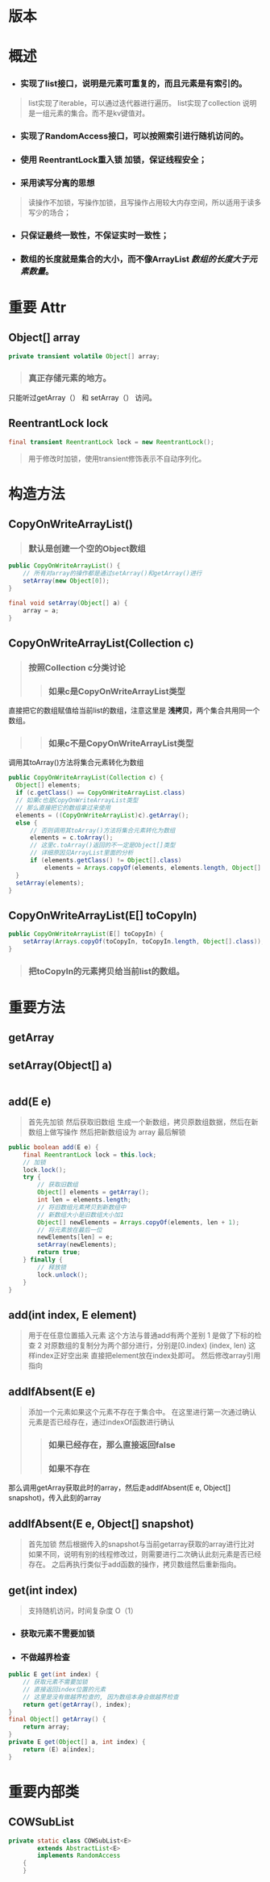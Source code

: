 # 版本
# 概述
* ### 实现了list接口，说明是元素可重复的，而且元素是有索引的。
> list实现了iterable，可以通过迭代器进行遍历。
list实现了collection 说明是一组元素的集合。而不是kv键值对。

* ### 实现了RandomAccess接口，可以按照索引进行随机访问的。

* ### 使用 **ReentrantLock重入锁** 加锁，保证线程安全；
* ### 采用读写分离的思想
>读操作不加锁，写操作加锁，且写操作占用较大内存空间，所以适用于读多写少的场合；

* ### 只保证最终一致性，不保证实时一致性；
* ### 数组的长度就是集合的大小，而不像ArrayList ***数组的长度大于元素数量***。

# 重要 Attr
## Object[] array
```java
private transient volatile Object[] array;
```
> ### 真正存储元素的地方。
只能听过getArray（） 和 setArray（） 访问。

## ReentrantLock lock
```java
final transient ReentrantLock lock = new ReentrantLock();
```
> 用于修改时加锁，使用transient修饰表示不自动序列化。


# 构造方法
## CopyOnWriteArrayList()
> ### 默认是创建一个空的Object数组

```java
public CopyOnWriteArrayList() {
    // 所有对array的操作都是通过setArray()和getArray()进行
    setArray(new Object[0]);
}

final void setArray(Object[] a) {
    array = a;
}
```


## CopyOnWriteArrayList(Collection c)
> ### 按照Collection c分类讨论
>> ### 如果c是CopyOnWriteArrayList类型
直接把它的数组赋值给当前list的数组，注意这里是 **浅拷贝**，两个集合共用同一个数组。
>> ### 如果c不是CopyOnWriteArrayList类型
调用其toArray()方法将集合元素转化为数组
```java
public CopyOnWriteArrayList(Collection c) {
  Object[] elements;
  if (c.getClass() == CopyOnWriteArrayList.class)
  // 如果c也是CopyOnWriteArrayList类型
  // 那么直接把它的数组拿过来使用
  elements = ((CopyOnWriteArrayList)c).getArray();
  else {
      // 否则调用其toArray()方法将集合元素转化为数组
      elements = c.toArray();
      // 这里c.toArray()返回的不一定是Object[]类型
      // 详细原因见ArrayList里面的分析
      if (elements.getClass() != Object[].class)
          elements = Arrays.copyOf(elements, elements.length, Object[].class);
  }
  setArray(elements);
}
```


## CopyOnWriteArrayList(E[] toCopyIn)
>
```java
public CopyOnWriteArrayList(E[] toCopyIn) {
    setArray(Arrays.copyOf(toCopyIn, toCopyIn.length, Object[].class));
}
```
> ### 把toCopyIn的元素拷贝给当前list的数组。



# 重要方法
## getArray

## setArray(Object[] a)
```java

```
>

## add(E e)
>首先先加锁
然后获取旧数组
生成一个新数组，拷贝原数组数据，然后在新数组上做写操作
然后把新数组设为 array
最后解锁
```java
public boolean add(E e) {
    final ReentrantLock lock = this.lock;
    // 加锁
    lock.lock();
    try {
        // 获取旧数组
        Object[] elements = getArray();
        int len = elements.length;
        // 将旧数组元素拷贝到新数组中
        // 新数组大小是旧数组大小加1
        Object[] newElements = Arrays.copyOf(elements, len + 1);
        // 将元素放在最后一位
        newElements[len] = e;
        setArray(newElements);
        return true;
    } finally {
        // 释放锁
        lock.unlock();
    }
}
```

## add(int index, E element)
>用于在任意位置插入元素
这个方法与普通add有两个差别
1 是做了下标的检查
2 对原数组的复制分为两个部分进行，分别是[0.index) (index, len)
这样index正好空出来
直接把element放在index处即可。
然后修改array引用指向

## addIfAbsent(E e)
>添加一个元素如果这个元素不存在于集合中。
在这里进行第一次通过确认元素是否已经存在，通过indexOf函数进行确认
>> ### 如果已经存在，那么直接返回false
>> ### 如果不存在
那么调用getArray获取此时的array，然后走addIfAbsent(E e, Object[] snapshot)，传入此刻的array

##  addIfAbsent(E e, Object[] snapshot)
>首先加锁
然后根据传入的snapshot与当前getarray获取的array进行比对
如果不同，说明有别的线程修改过，则需要进行二次确认此刻元素是否已经存在。
之后再执行类似于add函数的操作，拷贝数组然后重新指向。

## get(int index)
>支持随机访问，时间复杂度 O（1）
* ### 获取元素不需要加锁
* ### 不做越界检查
```java
public E get(int index) {
    // 获取元素不需要加锁
    // 直接返回index位置的元素
    // 这里是没有做越界检查的, 因为数组本身会做越界检查
    return get(getArray(), index);
}
final Object[] getArray() {
    return array;
}
private E get(Object[] a, int index) {
    return (E) a[index];
}
```

# 重要内部类
## COWSubList
```java
private static class COWSubList<E>
        extends AbstractList<E>
        implements RandomAccess
    {
    }
```
